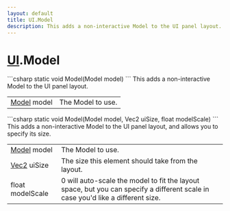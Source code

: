 ```yaml
---
layout: default
title: UI.Model
description: This adds a non-interactive Model to the UI panel layout.
---
```

# [UI]({{site.url}}/Pages/StereoKit/UI.html).Model

<div class='signature' markdown='1'>
```csharp
static void Model(Model model)
```
This adds a non-interactive Model to the UI panel layout.
</div>

|  |  |
|--|--|
|[Model]({{site.url}}/Pages/StereoKit/Model.html) model|The Model to use.|

<div class='signature' markdown='1'>
```csharp
static void Model(Model model, Vec2 uiSize, float modelScale)
```
This adds a non-interactive Model to the UI panel layout,
and allows you to specify its size.
</div>

|  |  |
|--|--|
|[Model]({{site.url}}/Pages/StereoKit/Model.html) model|The Model to use.|
|[Vec2]({{site.url}}/Pages/StereoKit/Vec2.html) uiSize|The size this element should take from the             layout.|
|float modelScale|0 will auto-scale the model to fit the             layout space, but you can specify a different scale in case you'd             like a different size.|




